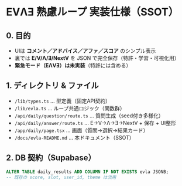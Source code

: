 # EVΛƎ 熟慮ループ 実装仕様（SSOT）

## 0. 目的
- UIは **コメント／アドバイス／アファ／スコア** のシンプル表示
- 裏では **E/V/Λ/Ǝ/NextV** を JSON で完全保存（特許・学習・可視化用）
- **緊急モード（EΛVƎ）は未実装**（特許には含める）

## 1. ディレクトリ & ファイル
- `/lib/types.ts` … 型定義（固定API契約）
- `/lib/evla.ts` … ループ共通ロジック（関数群）
- `/api/daily/question/route.ts` … 質問生成（seed付き多様化）
- `/api/daily/answer/route.ts` … E→V→Λ→Ǝ→NextV + 保存 + UI整形
- `/app/daily/page.tsx` … 画面（質問→選択→結果カード）
- `/docs/evla-README.md` … 本ドキュメント（SSOT）

## 2. DB 契約（Supabase）
```sql
ALTER TABLE daily_results ADD COLUMN IF NOT EXISTS evla JSONB;
-- 既存の score, slot, user_id, theme は流用
